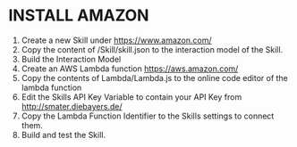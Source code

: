 # INSTALL AMAZON

1. Create a new Skill under https://www.amazon.com/
2. Copy the content of /Skill/skill.json to the interaction model of the Skill.
3. Build the Interaction Model
4. Create an AWS Lambda function https://aws.amazon.com/
5. Copy the contents of Lambda/Lambda.js to the online code editor of the lambda function
6. Edit the Skills API Key Variable to contain your API Key from http://smater.diebayers.de/
7. Copy the Lambda Function Identifier to the Skills settings to connect them.
8. Build and test the Skill.
